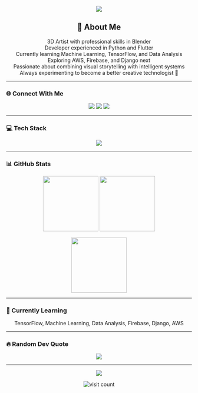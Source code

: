 <p align="center">
  <img src="https://capsule-render.vercel.app/api?type=waving&color=0:4D4DFF,100:020024&height=200&section=header&text=Hello%20World%20I'm%20Fadil!&fontSize=40&fontColor=FFFFFF"/>
</p>

<h2 align="center">💫 About Me</h2>
<p align="center">
  3D Artist with professional skills in Blender<br>
  Developer experienced in Python and Flutter<br>
  Currently learning Machine Learning, TensorFlow, and Data Analysis<br>
  Exploring AWS, Firebase, and Django next<br>
  Passionate about combining visual storytelling with intelligent systems<br>
  Always experimenting to become a better creative technologist 🚀
</p>

---

### 🌐 Connect With Me
<p align="center">
  <a href="https://instagram.com/fadilxart"><img src="https://img.shields.io/badge/Instagram-%23E4405F.svg?style=for-the-badge&logo=instagram&logoColor=white"/></a>
  <a href="https://linkedin.com/in/mohammed-fadil-267b23266"><img src="https://img.shields.io/badge/LinkedIn-%230077B5.svg?style=for-the-badge&logo=linkedin&logoColor=white"/></a>
  <a href="mailto:mohammedfadiln@gmail.com"><img src="https://img.shields.io/badge/Email-D14836?style=for-the-badge&logo=gmail&logoColor=white"/></a>
</p>

---

### 💻 Tech Stack
<p align="center">
  <img src="https://skillicons.dev/icons?i=python,flutter,html,css,js,dart,php,java,c,cpp,tensorflow,opencv,pandas,numpy,scikitlearn,blender,photoshop,illustrator,pr,ae,figma,raspberrypi" />
</p>

---

### 📊 GitHub Stats
<p align="center">
  <img src="https://github-readme-stats.vercel.app/api?username=fadilcn&theme=radical&show_icons=true" height="150"/>
  <img src="https://github-readme-stats.vercel.app/api/top-langs/?username=fadilcn&layout=compact&theme=radical" height="150"/>
</p>
<p align="center">
  <img src="https://github-readme-streak-stats.herokuapp.com/?user=fadilcn&theme=radical" height="150"/>
</p>

---

### 🧠 Currently Learning
<p align="center">
  TensorFlow, Machine Learning, Data Analysis, Firebase, Django, AWS
</p>

---

### 🔥 Random Dev Quote
<p align="center">
  <img src="https://quotes-github-readme.vercel.app/api?type=horizontal&theme=radical"/>
</p>

---

<p align="center">
  <img src="https://capsule-render.vercel.app/api?section=footer&type=waving&color=0:4D4DFF,100:020024&height=120"/>
</p>

<p align="center">
  <img src="https://visitcount.itsvg.in/api?id=fadilcn&icon=0&color=12" alt="visit count"/>
</p>

<!-- Feel free to personalize this even more! -->
